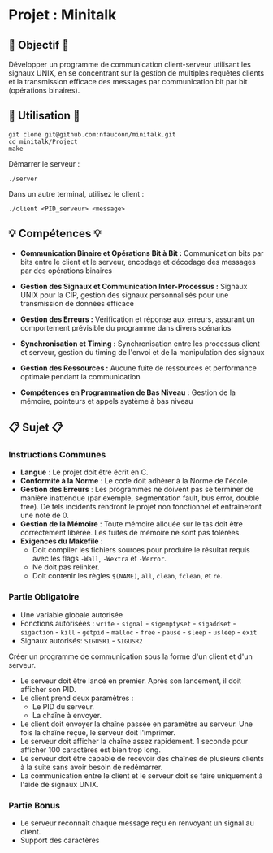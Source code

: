 # Projet : Minitalk

## 🏁 Objectif 🏁

Développer un programme de communication client-serveur utilisant les signaux UNIX, en se concentrant sur la gestion de multiples requêtes clients et la transmission efficace des messages par communication bit par bit (opérations binaires).

## 🚀 Utilisation 🚀

```shell
git clone git@github.com:nfauconn/minitalk.git
cd minitalk/Project
make
```

Démarrer le serveur :
```shell
./server
```

Dans un autre terminal, utilisez le client :
```shell
./client <PID_serveur> <message>
```

## 💡 Compétences 💡

- **Communication Binaire et Opérations Bit à Bit :** Communication bits par bits entre le client et le serveur, encodage et décodage des messages par des opérations binaires

- **Gestion des Signaux et Communication Inter-Processus :** Signaux UNIX pour la CIP, gestion des signaux personnalisés pour une transmission de données efficace

- **Gestion des Erreurs :** Vérification et réponse aux erreurs, assurant un comportement prévisible du programme dans divers scénarios

- **Synchronisation et Timing :** Synchronisation entre les processus client et serveur, gestion du timing de l'envoi et de la manipulation des signaux

- **Gestion des Ressources :** Aucune fuite de ressources et performance optimale pendant la communication

- **Compétences en Programmation de Bas Niveau :** Gestion de la mémoire, pointeurs et appels système à bas niveau


## 📋 Sujet 📋

### Instructions Communes

- **Langue** : Le projet doit être écrit en C.
- **Conformité à la Norme** : Le code doit adhérer à la Norme de l'école.
- **Gestion des Erreurs** : Les programmes ne doivent pas se terminer de manière inattendue (par exemple, segmentation fault, bus error, double free). De tels incidents rendront le projet non fonctionnel et entraîneront une note de 0.
- **Gestion de la Mémoire** : Toute mémoire allouée sur le tas doit être correctement libérée. Les fuites de mémoire ne sont pas tolérées.
- **Exigences du Makefile** :
   - Doit compiler les fichiers sources pour produire le résultat requis avec les flags `-Wall`, `-Wextra` et `-Werror`.
   - Ne doit pas relinker.
   - Doit contenir les règles `$(NAME)`, `all`, `clean`, `fclean`, et `re`.

### Partie Obligatoire

- Une variable globale autorisée
- Fonctions autorisées : `write` - `signal` - `sigemptyset` - `sigaddset` - `sigaction` - `kill` - `getpid` - `malloc` - `free` - `pause` - `sleep` - `usleep` - `exit`
- Signaux autorisés: `SIGUSR1` - `SIGUSR2`

Créer un programme de communication sous la forme d'un client et d'un serveur.

- Le serveur doit être lancé en premier. Après son lancement, il doit afficher son PID.
- Le client prend deux paramètres :
  - Le PID du serveur.
  - La chaîne à envoyer.
- Le client doit envoyer la chaîne passée en paramètre au serveur. Une fois la chaîne reçue, le serveur doit l'imprimer.
- Le serveur doit afficher la chaîne assez rapidement. 1 seconde pour afficher 100 caractères est bien trop long.
- Le serveur doit être capable de recevoir des chaînes de plusieurs clients à la suite sans avoir besoin de redémarrer.
- La communication entre le client et le serveur doit se faire uniquement à l'aide de signaux UNIX.

### Partie Bonus 

- Le serveur reconnaît chaque message reçu en renvoyant un signal au client.
- Support des caractères